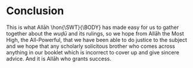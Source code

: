 
# Conclusion

This is what Allāh \hon{\SWT}{\BODY} has made easy for us to gather together
about the _wuḍū_ and its rulings, so we hope from Allāh the Most High, the
All-Powerful, that we have been able to do justice to the subject and we hope
that any scholarly solicitous brother who comes across anything in our booklet
which is incorrect to cover up and give sincere advice. And it is Allāh who
grants success.
